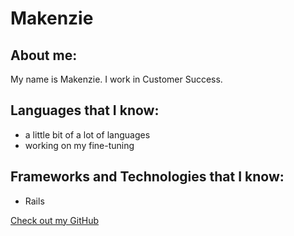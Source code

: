 # Makenzie

## About me:

My name is Makenzie. I work in Customer Success.

## Languages that I know:
- a little bit of a lot of languages
- working on my fine-tuning

## Frameworks and Technologies that I know:

- Rails


[Check out my GitHub](https://github.com/AttackTheMak29)
